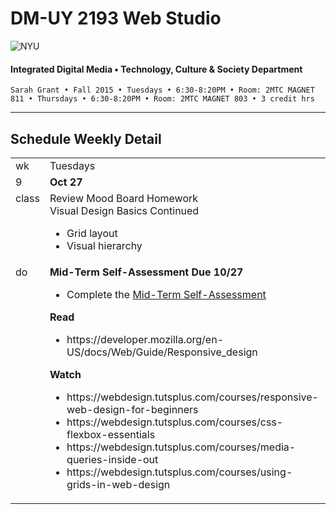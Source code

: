 # DM-UY 2193 Web Studio

![NYU](http://ws2.polishedsolid.com/de/nyu_soe_logo.png)
#### Integrated Digital Media • Technology, Culture & Society Department

    Sarah Grant • Fall 2015 • Tuesdays • 6:30-8:20PM • Room: 2MTC MAGNET 811 • Thursdays • 6:30-8:20PM • Room: 2MTC MAGNET 803 • 3 credit hrs

---

## Schedule Weekly Detail

<table>
<tr>
<td>wk</td>
<td>Tuesdays</td>
<td>Thursdays</td>
</tr>
<tr>
        <td valign="top" width="4%">9</td>
        <td valign="top" width="48%"><strong>Oct 27</strong></td>
        <td valign="top" width="48%"><strong>Oct 29</strong></td>
    </tr>
 <tr>
        <td valign="top">class</td>
        <td valign="top">
            Review Mood Board Homework<br/>
            Visual Design Basics Continued
            <ul>
                <li>Grid layout</li>
                <li>Visual hierarchy</li>
            </ul>
        </td>
        <td valign="top">
            Responsive Design + Development
            <ul>
                <li>Determining breakpoints</li>
                <li>CSS Media Queries</li>
            </ul>
        </td>
</tr>
<tr>
        <td valign="top">do</td>
        <td valign="top">
            <strong>Mid-Term Self-Assessment Due 10/27</strong>
            <ul>
                <li>Complete the <a href="https://github.com/IDMNYU/web-studio-FA15/blob/master/assignments/ws1fa15_self_assessment.md">Mid-Term Self-Assessment</a>
                </li>
            </ul>
            <strong>Read</strong>
            <ul>
                <li>https://developer.mozilla.org/en-US/docs/Web/Guide/Responsive_design</li>
            </ul>
            <strong>Watch</strong>
            <ul>
                <li>https://webdesign.tutsplus.com/courses/responsive-web-design-for-beginners</li>
                <li>https://webdesign.tutsplus.com/courses/css-flexbox-essentials</li>
                <li>https://webdesign.tutsplus.com/courses/media-queries-inside-out</li>
                <li>https://webdesign.tutsplus.com/courses/using-grids-in-web-design</li>
            </ul>
        </td>
        <td valign="top">
            <strong>Learning Logs</strong>
            <ul>
                <li>
                    Begin your <a href="https://github.com/IDMNYU/web-studio-FA15/blob/master/assignments/ws1fa15_learning_logs.md">Learning Logs</a>
                </li>
            </ul>
            <strong>Read</strong>
            <ul>
                <li>http://sass-lang.com/</li>
                <li>http://getbootstrap.com/</li>
                <li>https://webdesign.tutsplus.com/tutorials/the-command-line-for-web-design-powering-up-front-end-code--cms-23453</li>
                <li>https://webdesign.tutsplus.com/tutorials/the-command-line-for-web-design-scaffolding-new-projects--cms-23456</li>
            </ul>
        </td>
</tr>
</table>